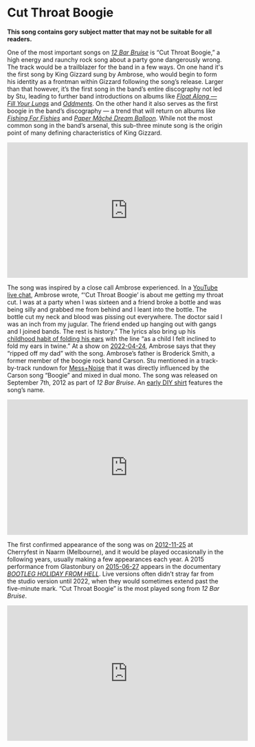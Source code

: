 # Cut Throat Boogie

**This song contains gory subject matter that may not be suitable for all readers.**

One of the most important songs on *[12 Bar Bruise](https://kglw.net/discography/12-bar-bruise)* is “Cut Throat Boogie,” a high energy and raunchy rock song about a party gone dangerously wrong. The track would be a trailblazer for the band in a few ways. On one hand it's the first song by King Gizzard sung by Ambrose, who would begin to form his identity as a frontman within Gizzard following the song’s release. Larger than that however, it’s the first song in the band’s entire discography not led by Stu, leading to further band introductions on albums like *[Float Along — Fill Your Lungs](https://kglw.net/discography/float-along-fill-your-lungs)* and *[Oddments](https://kglw.net/discography/oddments)*. On the other hand it also serves as the first boogie in the band’s discography — a trend that will return on albums like *[Fishing For Fishies](https://kglw.net/discography/fishing-for-fishies)* and *[Paper Mâché Dream Balloon](https://kglw.net/discography/paper-mache-dream-balloon)*. While not the most common song in the band’s arsenal, this sub-three minute song is the origin point of many defining characteristics of King Gizzard.

<div style="text-align: center;"><iframe width="560" height="315" src="https://www.youtube.com/embed/QsBcG_OW6kE?si=J4uNK8KfT8jenPwG" title="YouTube video player" frameborder="0" allow="accelerometer; autoplay; clipboard-write; encrypted-media; gyroscope; picture-in-picture; web-share" referrerpolicy="strict-origin-when-cross-origin" allowfullscreen></iframe><div style="text-align: left;">

The song was inspired by a close call Ambrose experienced. In a [YouTube live chat](https://www.reddit.com/r/KGATLW/comments/p2d0xf/ambrose_on_the_story_of_cut_throat_boogie_on_the/), Ambrose wrote, “‘Cut Throat Boogie’ is about me getting my throat cut. I was at a party when I was sixteen and a friend broke a bottle and was being silly and grabbed me from behind and I leant into the bottle. The bottle cut my neck and blood was pissing out everywhere. The doctor said I was an inch from my jugular. The friend ended up hanging out with gangs and I joined bands. The rest is history.” The lyrics also bring up his [childhood habit of folding his ears](https://www.youtube.com/watch?v=ZW03AAEYaiQ&t=43s) with the line “as a child I felt inclined to fold my ears in twine.” At a show on [2022-04-24](https://kglw.net/setlists/king-gizzard-the-lizard-wizard-april-24-2022-alex-madonna-expo-center-san-luis-obispo-ca-usa.html), Ambrose says that they “ripped off my dad” with the song. Ambrose’s father is Broderick Smith, a former member of the boogie rock band Carson. Stu mentioned in a track-by-track rundown for [Mess+Noise](https://web.archive.org/web/20130203100826/http://messandnoise.com/articles/4514295) that it was directly influenced by the Carson song “Boogie” and mixed in dual mono. The song was released on September 7th, 2012 as part of *12 Bar Bruise*. An [early DIY shirt](https://www.facebook.com/photo/?fbid=503266043019637&set=a.503265679686340) features the song’s name.

<div style="text-align: center;"> <iframe width="560" height="315" src="https://www.youtube.com/embed/yQipHHh-JMo?si=5SvQw8U5BGsdivtv" title="YouTube video player" frameborder="0" allow="accelerometer; autoplay; clipboard-write; encrypted-media; gyroscope; picture-in-picture; web-share" referrerpolicy="strict-origin-when-cross-origin" allowfullscreen></iframe> <div style="text-align: left;">

The first confirmed appearance of the song was on [2012-11-25](https://kglw.net/setlists/king-gizzard-the-lizard-wizard-november-25-2012-acdc-lane-naarm-melbourne-australia.html) at Cherryfest in Naarm (Melbourne), and it would be played occasionally in the following years, usually making a few appearances each year. A 2015 performance from Glastonbury on [2015-06-27](https://kglw.net/setlists/king-gizzard-the-lizard-wizard-june-27-2015-the-park-glastonbury-united-kingdom.html) appears in the documentary *[BOOTLEG HOLIDAY FROM HELL](https://www.youtube.com/watch?v=1tTUOb7PR0w&t=1213s)*. Live versions often didn’t stray far from the studio version until 2022, when they would sometimes extend past the five-minute mark. “Cut Throat Boogie” is the most played song from *12 Bar Bruise*.

<div style="text-align: center;"> <iframe width="560" height="315" src="https://www.youtube.com/embed/c_2JuZkt1LU?si=DWVFrFVJBXN85Wmp" title="YouTube video player" frameborder="0" allow="accelerometer; autoplay; clipboard-write; encrypted-media; gyroscope; picture-in-picture; web-share" referrerpolicy="strict-origin-when-cross-origin" allowfullscreen></iframe> <div style="text-align: left;"> 
